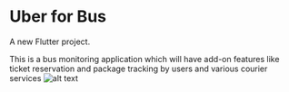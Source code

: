 # Uber for Bus

A new Flutter project.

This is a bus monitoring application which will have add-on features like ticket reservation and package tracking by users and various courier services 
![alt text](https://github.com/Davies123/Uber-for-Bus/blob/master/Routing%20page.PNG)
